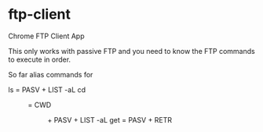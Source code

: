 # ftp-client
Chrome FTP Client App

This only works with passive FTP and you need to know the FTP commands to execute in order.

So far alias commands for

ls = PASV + LIST -aL
cd <dir> = CWD <dir> + PASV + LIST -aL
get <file> = PASV + RETR <file>


